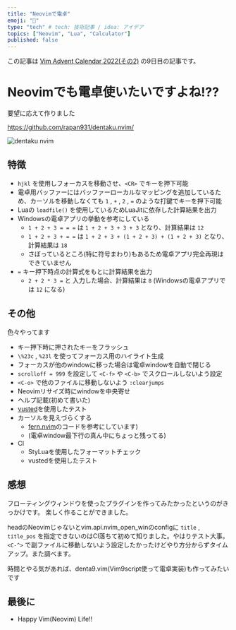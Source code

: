 ```yaml
---
title: "Neovimで電卓"
emoji: "🐶"
type: "tech" # tech: 技術記事 / idea: アイデア
topics: ["Neovim", "Lua", "Calculator"]
published: false
---
```


この記事は [Vim Advent Calendar 2022(その2)](https://qiita.com/advent-calendar/2022/vim) の9日目の記事です。

# Neovimでも電卓使いたいですよね!??

要望に応えて作りました

https://github.com/rapan931/dentaku.nvim/

![dentaku nvim](https://user-images.githubusercontent.com/24415677/205498195-181a9047-cfac-43e2-a80d-d7cd7e6ef331.gif)

## 特徴

- `hjkl` を使用しフォーカスを移動させ、`<CR>` でキーを押下可能
- 電卓用バッファーにはバッファーローカルなマッピングを追加しているため、カーソルを移動しなくても `1` , `+` , `2` , `=` のような打鍵でキーを押下可能
- Luaの `loadfile()` を使用しているためLuaJitに依存した計算結果を出力
- Windowsの電卓アプリの挙動を参考にしている
  - `1 + 2 + 3 = = =` は `1 + 2 + 3 + 3 + 3` となり、計算結果は `12`
  - `1 + 2 + 3 + = =` は `1 + 2 + 3 + (1 + 2 + 3) + (1 + 2 + 3)` となり、計算結果は `18`
  - さぼっているところ(特に符号まわり)もあるため電卓アプリ完全再現はできていません
- `=` キー押下時点の計算式をもとに計算結果を出力
  - `2 + 2 * 3 =` と 入力した場合、計算結果は `8` (Windowsの電卓アプリでは `12` になる)

## その他

色々やってます

- キー押下時に押されたキーをフラッシュ
- `\%23c` , `%23l` を使ってフォーカス用のハイライト生成
- フォーカスが他のwindowに移った場合は電卓windowを自動で閉じる
- `scrolloff = 999` を設定して `<C-f>` や `<C-b>` でスクロールしないよう設定
- `<C-o>` で他のファイルに移動しないよう `:clearjumps`
- Neovimリサイズ時にwindowを中央寄せ
- ヘルプ記載(初めて書いた)
- [vusted](https://github.com/notomo/vusted)を使用したテスト
- カーソルを見えづらくする
  - [fern.nvim](https://github.com/lambdalisue/fern.vim/blob/23dc0773849919cbfcc12f310dd2187e0267c5ed/autoload/fern/internal/viewer/hide_cursor.vim#L8)のコードを参考にしています)
  - (電卓window最下行の真ん中にちょっと残ってる)
- CI
  - StyLuaを使用したフォーマットチェック
  - vustedを使用したテスト

## 感想

フローティングウィンドウを使ったプラグインを作ってみたかったというのがきっかけです。
楽しく作ることができました。

headのNeovimじゃないとvim.api.nvim_open_winのconfigに `title` , `title_pos` を指定できないのはCI落ちて初めて知りました。やはりテスト大事。`<C-^>` で副ファイルに移動しないよう設定したかったけどやり方分からずタイムアップ。また調べます。

時間とやる気があれば、denta9.vim(Vim9script使って電卓実装)も作ってみたいです

## 最後に

- Happy Vim(Neovim) Life!!

